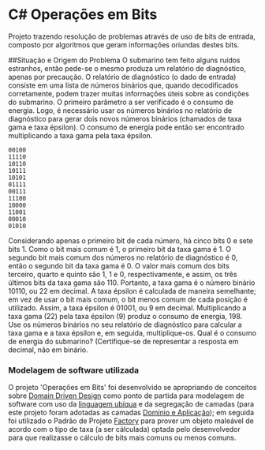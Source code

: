 # C# Operações em Bits
Projeto trazendo resolução de problemas através de uso de bits de entrada, composto por algoritmos que geram informações oriundas destes bits.

##Situação e Origem do Problema
O submarino tem feito alguns ruídos estranhos, então pede-se o mesmo produza um relatório de diagnóstico, apenas por precaução. O relatório de diagnóstico (o dado de entrada) consiste em uma lista de números binários que, quando decodificados corretamente, podem trazer muitas informações úteis sobre as condições do submarino. O primeiro parâmetro a ser verificado é o consumo de energia. Logo, é necessário usar os números binários no relatório de diagnóstico para gerar dois novos números 
binários (chamados de taxa gama e taxa épsilon). O consumo de energia pode então ser encontrado multiplicando a taxa gama pela taxa épsilon.

```
00100
11110
10110
10111
10101
01111
00111
11100
10000
11001
00010
01010
```
Considerando apenas o primeiro bit de cada número, há cinco bits 0 e sete bits 1. Como o bit mais comum é 1, o primeiro bit da taxa gama é 1. O segundo bit mais comum dos números no relatório de diagnóstico é 0, então o segundo bit da taxa gama é 0. O valor mais comum dos bits terceiro, quarto e quinto são 1, 1 e 0, respectivamente, e assim, os três últimos bits da taxa gama são 110. Portanto, a taxa gama é o número binário 10110, ou 22 em decimal. A taxa épsilon é calculada de maneira semelhante; em vez de usar o bit mais comum, o bit menos comum de cada posição é utilizado. Assim, a taxa épsilon é 01001, ou 9 em decimal. Multiplicando a taxa gama (22) pela taxa épsilon (9) produz o consumo de energia, 198. Use os números binários no seu relatório de diagnóstico para calcular a taxa gama e a taxa épsilon e, 
em seguida, multiplique-os. Qual é o consumo de energia do submarino? (Certifique-se de representar a resposta em decimal, não em binário.

### Modelagem de software utilizada
O projeto 'Operações em Bits' foi desenvolvido se apropriando de conceitos sobre [Domain Driven Design](https://martinfowler.com/bliki/DomainDrivenDesign.html) como ponto de partida para modelagem de software com uso da [linguagem ubíqua](https://engsoftmoderna.info/artigos/ddd.html) e da segregação de camadas (para este projeto foram adotadas as camadas [Domínio e Aplicação](https://learn.microsoft.com/en-us/dotnet/architecture/microservices/microservice-ddd-cqrs-patterns/ddd-oriented-microservice)); em seguida foi utilizado o Padrão de Projeto [Factory](https://refactoring.guru/design-patterns/factory-method) para prover um objeto maleável de acordo com o tipo de taxa (a ser cálculada) optada pelo desenvolvedor para que realizasse o cálculo de bits mais comuns ou menos comuns.